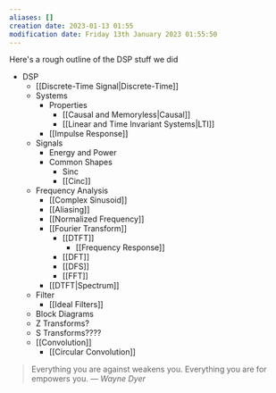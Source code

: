 ```yaml
---
aliases: []
creation date: 2023-01-13 01:55
modification date: Friday 13th January 2023 01:55:50
---
```

Here's a rough outline of the DSP stuff we did

- DSP
	- [[Discrete-Time Signal|Discrete-Time]]
	- Systems
		- Properties
			- [[Causal and Memoryless|Causal]]
			- [[Linear and Time Invariant Systems|LTI]]
		- [[Impulse Response]]
	- Signals
		- Energy and Power
		- Common Shapes
			- Sinc
			- [[Cinc]]
	- Frequency Analysis
		- [[Complex Sinusoid]]
		- [[Aliasing]]
		- [[Normalized Frequency]]
		- [[Fourier Transform]]
			- [[DTFT]]
				- [[Frequency Response]]
			- [[DFT]]
			- [[DFS]]
			- [[FFT]]
		- [[DTFT|Spectrum]]
	- Filter
		- [[Ideal Filters]]
	- Block Diagrams
	- Z Transforms?
	- S Transforms????
	- [[Convolution]]
		- [[Circular Convolution]]

> Everything you are against weakens you. Everything you are for empowers you.
> — <cite>Wayne Dyer</cite>



